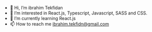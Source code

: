 - 👋 Hi, I’m ibrahim Tekfidan
- 👀 I’m interested in React.js, Typescript, Javascript, SASS and CSS.
- 🌱 I’m currently learning React.js 
- 📫 How to reach me ibrahim.tekfidn@gmail.com

<!---
ibrahim-tekfidan/ibrahim-tekfidan is a ✨ special ✨ repository because its `README.md` (this file) appears on your GitHub profile.
You can click the Preview link to take a look at your changes.
--->
